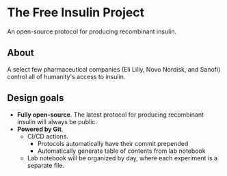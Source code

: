 # The Free Insulin Project

An open-source protocol for producing recombinant insulin.

## About
A select few pharmaceutical companies (Eli Lilly, Novo Nordisk, and Sanofi) control all of humanity's access to insulin.

## Design goals
- **Fully open-source**. The latest protocol for producing recombinant insulin will always be public.
- **Powered by Git**.
  - CI/CD actions.
    - Protocols automatically have their commit prepended
    - Automatically generate table of contents from lab notebook
  - Lab notebook will be organized by day, where each experiment is a separate file.
